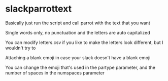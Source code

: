 # slackparrottext

Basically just run the script and call parrot with the text that you want

Single words only, no punctuation and the letters are auto capitalized

You can modify letters.csv if you like to make the letters look different, but I wouldn't try to

Attaching a blank emoji in case your slack doesn't have a blank emoji

You can change the emoji that's used in the partype parameter, and the number of spaces in the numspaces parameter
